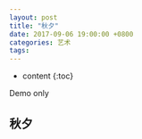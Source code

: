 ```yaml
---
layout: post
title: "秋夕"
date: 2017-09-06 19:00:00 +0800 
categories: 艺术
tags: 
---
```

* content
{:toc}

Demo only

<!-- more -->

## 秋夕

<audio src='https://res.wx.qq.com/voice/getvoice?mediaid=MjM5NjU5NDkzMl8yNjUxODI5OTk3' autoplay='autoplay' contorls='controls' ></audio>

<link rel='stylesheet' href='APlayer.min.css'> 
<div id='player1' class='aplayer'></div> 
<script src='APlayer.min.js'></script> 

<script type='text/javascript'>
var ap = new APlayer({ 
    element: document.getElementById('player1'), 
    narrow: false, 
    autoplay: true, 
    showlrc: false, 
    music: { 
        title: 'Preparation', 
        author: 'Hans Zimmer/Richard Harvey', 
        url: 'http://7xifn9.com1.z0.glb.clouddn.com/Preparation.mp3', 
        pic: 'http://7xifn9.com1.z0.glb.clouddn.com/Preparation.jpg' 
    } 
}); 
ap.init();</script> 